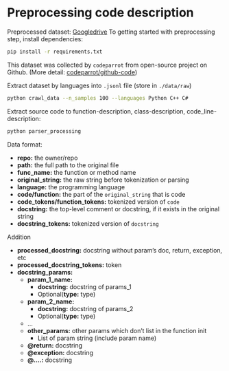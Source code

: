 # Preprocessing code description

Preprocessed dataset: [Googledrive](https://drive.google.com/drive/u/0/folders/1FGLK7HwP-W3wbFKefwNgV0IGjUvUxkYN)
To getting started with preprocessing step, install dependencies:
```bash
pip install -r requirements.txt
```

This dataset was collected by `codeparrot` from open-source project on Github.
(More detail: [codeparrot/github-code](https://huggingface.co/datasets/codeparrot/github-code))

Extract dataset by languages into `.jsonl` file (store in `./data/raw`)
```bash
python crawl_data --n_samples 100 --languages Python C++ C#
```

Extract source code to function-description, class-description, code_line-description:
```bash
python parser_processing
```

Data format:
- **repo:** the owner/repo
- **path:** the full path to the original file
- **func_name:** the function or method name
- **original_string:** the raw string before tokenization or parsing
- **language:** the programming language
- **code/function:** the part of the `original_string` that is code
- **code_tokens/function_tokens:** tokenized version of `code`
- **docstring:** the top-level comment or docstring, if it exists in the original string
- **docstring_tokens:** tokenized version of `docstring`

Addition

- **processed_docstring:** docstring without param’s doc, return, exception, etc
- **processed_docstring_tokens:** token
- **docstring_params:**
    - **param_1_name:**
        - **docstring:** docstring of params_1
        - Optional(**type:** type)
    - **param_2_name:**
        - **docstring:** docstring of params_2
        - Optional(**type:** type)
    - …
    - **other_params:** other params which don’t list in the function init
        - List of param string (include param name)
    - **@return:** docstring
    - **@exception:** docstring
    - **@….:** docstring